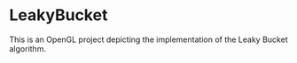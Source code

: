 # LeakyBucket

  This is an OpenGL project depicting the implementation of the Leaky Bucket algorithm.
